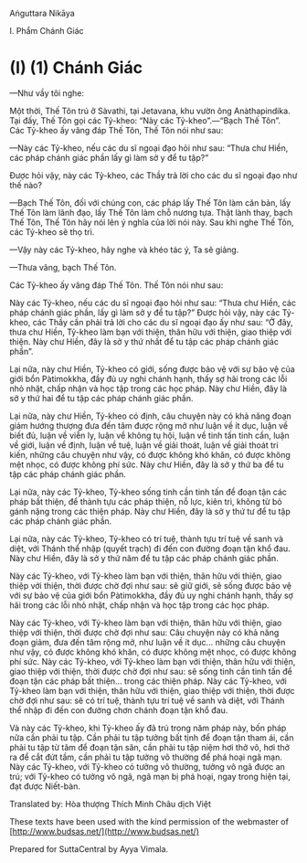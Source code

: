  

Aṅguttara Nikāya

I. Phẩm Chánh Giác

# (I) (1) Chánh Giác

—Như vầy tôi nghe:

Một thời, Thế Tôn trú ở Sàvathi, tại Jetavana, khu vườn ông Anàthapindika. Tại đấy, Thế Tôn gọi các Tỷ-kheo: “Này các Tỷ-kheo”.—“Bạch Thế Tôn”. Các Tỷ-kheo ấy vâng đáp Thế Tôn, Thế Tôn nói như sau:

—Này các Tỷ-kheo, nếu các du sĩ ngoại đạo hỏi như sau: “Thưa chư Hiền, các pháp chánh giác phần lấy gì làm sở y để tu tập?”

Ðược hỏi vậy, này các Tỷ-kheo, các Thầy trả lời cho các du sĩ ngoại đạo như thế nào?

—Bạch Thế Tôn, đối với chúng con, các pháp lấy Thế Tôn làm căn bản, lấy Thế Tôn làm lãnh đạo, lấy Thế Tôn làm chỗ nương tựa. Thật lành thay, bạch Thế Tôn, Thế Tôn hãy nói lên ý nghĩa của lời nói này. Sau khi nghe Thế Tôn, các Tỷ-kheo sẽ thọ trì.

—Vậy này các Tỷ-kheo, hãy nghe và khéo tác ý, Ta sẽ giảng.

—Thưa vâng, bạch Thế Tôn.

Các Tỷ-kheo ấy vâng đáp Thế Tôn. Thế Tôn nói như sau:

Này các Tỷ-kheo, nếu các du sĩ ngoại đạo hỏi như sau: “Thưa chư Hiền, các pháp chánh giác phần, lấy gì làm sở y để tu tập?” Ðược hỏi vậy, này các Tỷ-kheo, các Thầy cần phải trả lời cho các du sĩ ngoại đạo ấy như sau: “Ở đây, thưa chư Hiền, Tỷ-kheo làm bạn với thiện, thân hữu với thiện, giao thiệp với thiện. Này chư Hiền, đây là sở y thứ nhất để tu tập các pháp chánh giác phần”.

Lại nữa, này chư Hiền, Tỷ-kheo có giới, sống được bảo vệ với sự bảo vệ của giới bổn Pàtimokkha, đầy đủ uy nghi chánh hạnh, thấy sợ hãi trong các lỗi nhỏ nhặt, chấp nhận và học tập trong các học pháp. Này chư Hiền, đây là sở y thứ hai để tu tập các pháp chánh giác phần.

Lại nữa, này chư Hiền, Tỷ-kheo có định, câu chuyện này có khả năng đoạn giảm hướng thượng đưa đến tâm được rộng mở như luận về ít dục, luận về biết đủ, luận về viễn ly, luận về không tụ hội, luận về tinh tấn tinh cần, luận về giới, luận về định, luận về tuệ, luận về giải thoát, luận về giải thoát tri kiến, những câu chuyện như vậy, có được không khó khăn, có được không mệt nhọc, có được không phí sức. Này chư Hiền, đây là sở y thứ ba để tu tập các pháp chánh giác phần.

Lại nữa, này các Tỷ-kheo, Tỷ-kheo sống tinh cần tinh tấn để đoạn tận các pháp bất thiện, để thành tựu các pháp thiện, nỗ lực, kiên trì, không từ bỏ gánh nặng trong các thiện pháp. Này chư Hiền, đây là sở y thứ tư để tu tập các pháp chánh giác phần.

Lại nữa, này các Tỷ-kheo, Tỷ-kheo có trí tuệ, thành tựu trí tuệ về sanh và diệt, với Thánh thể nhập (quyết trạch) đi đến con đường đoạn tận khổ đau. Này chư Hiền, đây là sở y thứ năm để tu tập các pháp chánh giác phần.

Này các Tỷ-kheo, với Tỷ-kheo làm bạn với thiện, thân hữu với thiện, giao thiệp với thiện, thời được chờ đợi như sau: sẽ giữ giới, sẽ sống được bảo vệ với sự bảo vệ của giới bổn Pàtimokkha, đầy đủ uy nghi chánh hạnh, thấy sợ hãi trong các lỗi nhỏ nhặt, chấp nhận và học tập trong các học pháp.

Này các Tỷ-kheo, với Tỷ-kheo làm bạn với thiện, thân hữu với thiện, giao thiệp với thiện, thời được chờ đợi như sau: Câu chuyện này có khả năng đoạn giảm, đưa đến tâm rộng mở, như luận về ít dục... những câu chuyện như vậy, có được không khó khăn, có được không mệt nhọc, có được không phí sức. Này các Tỷ-kheo, với Tỷ-kheo làm bạn với thiện, thân hữu với thiện, giao thiệp với thiện, thời được chờ đợi như sau: sẽ sống tinh cần tinh tấn để đoạn tận các pháp bất thiện... trong các thiện pháp. Này các Tỷ-kheo, với Tỷ-kheo làm bạn với thiện, thân hữu với thiện, giao thiệp với thiện, thời được chờ đợi như sau: sẽ có trí tuệ, thành tựu trí tuệ về sanh và diệt, với Thánh thể nhập đi đến con đường chơn chánh đoạn tận khổ đau.

Và này các Tỷ-kheo, khi Tỷ-kheo ấy đã trú trong năm pháp này, bốn pháp nữa cần phải tu tập. Cần phải tu tập tưởng bất tịnh để đoạn tận tham ái, cần phải tu tập từ tâm để đoạn tận sân, cần phải tu tập niệm hơi thở vô, hơi thở ra để cắt đứt tầm, cần phải tu tập tưởng vô thường để phá hoại ngã mạn. Này các Tỷ-kheo, với Tỷ-kheo có tưởng vô thường, tưởng vô ngã được an trú; với Tỷ-kheo có tưởng vô ngã, ngã mạn bị phá hoại, ngay trong hiện tại, đạt được Niết-bàn.

Translated by: Hòa thượng Thích Minh Châu dịch Việt

These texts have been used with the kind permission of the webmaster of [http://www.budsas.net/](http://www.budsas.net/)

Prepared for SuttaCentral by Ayya Vimala.